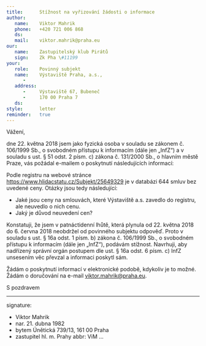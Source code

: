 ```yaml
---
title:      Stížnost na vyřizování žádosti o informace
author:
   name:    Viktor Mahrik
   phone:   +420 721 006 868
   ds:      
   mail:    viktor.mahrik@praha.eu
our:
   name:    Zastupitelský klub Pirátů
   sign:    Zk Pha \#11199
your:
   role:    Povinný subjekt
   name:    Výstaviště Praha, a.s.,
      -     
   address:
      -     Výstaviště 67, Bubeneč
      -     170 00 Praha 7
   ds:      
style:      letter
reminder:   true
---
```


Vážení,

dne 22. května 2018 jsem jako fyzická osoba v souladu se zákonem č. 106/1999 Sb., o svobodném přístupu k informacím (dále jen „InfZ“) a v souladu s ust. § 51 odst. 2 písm. c) zákona č. 131/2000 Sb., o hlavním městě Praze, vás požádal e-mailem o poskytnutí následujících informací: 

Podle registru na webové stránce https://www.hlidacstatu.cz/Subjekt/25649329 je v databázi 644 smluv bez uvedené ceny. Otázky jsou tedy následující:

- Jaké jsou ceny na smlouvách, které Výstaviště a.s. zavedlo do registru, ale neuvedlo o nich cenu. 
- Jaký je důvod neuvedení cen? 

Konstatuji, že jsem v patnáctidenní lhůtě, která plynula od 22. května 2018 do 6. června 2018 neobdržel od povinného subjektu odpověď. Proto v souladu s ust. § 16a odst. 1 písm. b) zákona č. 106/1999 Sb., o svobodném přístupu k informacím (dále jen „InfZ“), podávám stížnost. Navrhuji, aby nadřízený správní orgán postupem dle ust. § 16a odst. 6 písm. c) InfZ unsesením věc převzal a informaci poskytl sám.

Žádám o poskytnutí informací v elektronické podobě, kdykoliv je to možné. Žádám o doručování na e-mail viktor.mahrik@praha.eu.

S pozdravem

---
signature: 
  - Viktor Mahrik
  - nar. 21. dubna 1982
  - bytem Únětická 739/13, 161 00 Praha
  - zastupitel hl. m. Prahy
abbr:       ViM
...

